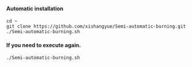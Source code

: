 #### Automatic installation
```
cd ~
git clone https://github.com/xishangyue/Semi-automatic-burning.git
./Semi-automatic-burning.sh
```
#### If you need to execute again.
```
./Semi-automatic-burning.sh
```
